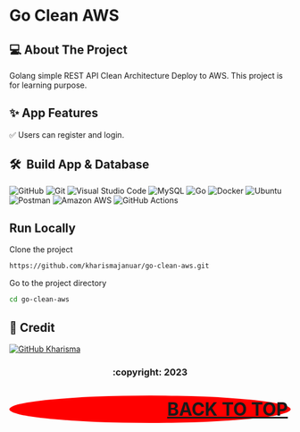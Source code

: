 # Go Clean AWS

## 💻 About The Project

Golang simple REST API Clean Architecture Deploy to AWS. This project is for learning purpose.

## ✨ App Features
:white_check_mark: Users can register and login.

## 🛠 &nbsp;Build App & Database

![GitHub](https://img.shields.io/badge/github-%23121011.svg?style=for-the-badge&logo=github&logoColor=white)
![Git](https://img.shields.io/badge/-Git-F05032?style=for-the-badge&logo=git&logoColor=white)
![Visual Studio Code](https://img.shields.io/badge/Visual%20Studio%20Code-0078d7.svg?style=for-the-badge&logo=visual-studio-code&logoColor=white)
![MySQL](https://img.shields.io/badge/mysql-%2300f.svg?style=for-the-badge&logo=mysql&logoColor=white)
![Go](https://img.shields.io/badge/go-%2300ADD8.svg?style=for-the-badge&logo=go&logoColor=white)
![Docker](https://img.shields.io/badge/docker-%230db7ed.svg?style=for-the-badge&logo=docker&logoColor=white)
![Ubuntu](https://img.shields.io/badge/Ubuntu-E95420?style=for-the-badge&logo=ubuntu&logoColor=white)
![Postman](https://img.shields.io/badge/Postman-FF6C37?style=for-the-badge&logo=postman&logoColor=white)
![Amazon AWS](https://img.shields.io/badge/-Amazon_AWS-232F3E?style=for-the-badge&logo=amazonaws&logoColor=white)
![GitHub Actions](https://img.shields.io/badge/-Github_Actions-2088FF?style=for-the-badge&logo=github-actions&logoColor=white)

## Run Locally

Clone the project

```bash
https://github.com/kharismajanuar/go-clean-aws.git
```

Go to the project directory

```bash
cd go-clean-aws
```
## 👥 Credit

[![GitHub Kharisma](https://img.shields.io/badge/-Kharisma-white?style=flat&logo=github&logoColor=black)](https://github.com/kharismajanuar)

<h3>
<p align="center">:copyright: 2023  </p>
</h3>

<p align="right" style="padding: 5px; border-radius: 100%; background-color: red; font-size: 2rem;">
  <b><a href="#Go-Clean-AWS">BACK TO TOP</a></b>
</p>
